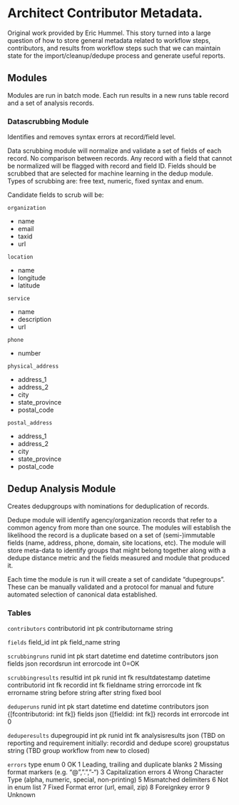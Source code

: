 # Architect Contributor Metadata.

Original work provided by Eric Hummel. This story turned into a large question of how to store general metadata related to workflow steps, contributors, and results from workflow steps such that we can maintain state for the import/cleanup/dedupe process and generate useful reports.

## Modules
Modules are run in batch mode.  Each run results in a new runs table record and a set of analysis records.
  
### Datascrubbing Module
Identifies and removes syntax errors at record/field level.

Data scrubbing module will normalize and validate a set of fields of each record.  No comparison between records.  Any record with a field that cannot be normalized will be flagged with record and field ID.  Fields should be scrubbed that are selected for machine learning in the dedup module. Types of scrubbing are: free text, numeric, fixed syntax and enum.

Candidate fields to scrub will be:

`organization`
- name
- email
- taxid
- url

`location`
- name
- longitude
- latitude

`service`
- name
- description
- url

`phone`
- number

`physical_address`
- address_1
- address_2
- city
- state_province
- postal_code

`postal_address`
- address_1
- address_2
- city
- state_province
- postal_code

## Dedup Analysis Module
Creates dedupgroups with nominations for deduplication of records.

Dedupe module will identify agency/organization records that refer to a common agency from more than one source.  The modules will establish the likelihood the record is a duplicate based on a set of (semi-)immutable fields (name, address, phone, domain, site locations, etc). The module will store meta-data to identify groups that might belong together along with a dedupe distance metric and the fields measured and module that produced it.

Each time the module is run it will create a set of candidate “dupegroups”. These can be manually validated and a protocol for manual and future automated selection of canonical data established.
  
### Tables
`contributors`
contributorid	int         pk
contributorname	string

`fields`
field_id        int         pk
field_name      string

`scrubbingruns`
runid           int         pk
start           datetime
end             datetime
contributors    json
fields          json 
recordsrun      int
errorcode       int 	    0=OK

`scrubbingresults`
resultid        int         pk
runid           int	        fk
resultdatestamp datetime
contributorid   int         fk
recordid        int	        fk
fieldname       string
errorcode       int         fk
errorname       string
before          string
after	        string
fixed           bool
  
`deduperuns`
runid           int	        pk
start           datetime
end             datetime
contributors    json        {[fcontributorid: int fk]}
fields          json        {[fieldid: int fk]}
records         int
errorcode       int 	    0
  
`deduperesults`
dupegroupid     int         pk
runid           int         fk
analysisresults json        (TBD on reporting and requirement initially: recordid and dedupe score)
groupstatus     string 	    (TBD group workflow from new to closed)

`errors` type enum
0 OK
1 Leading, trailing and duplicate blanks
2 Missing format markers (e.g. “@”,”.”,”-“)
3 Capitalization errors
4 Wrong Character Type (alpha, numeric, special, non-printing)
5 Mismatched delimiters
6 Not in enum list
7 Fixed Format error (url, email, zip)
8 Foreignkey error
9 Unknown